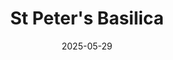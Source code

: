 ---
title: "St Peter's Basilica"
excerpt: "Where apostolic keys reign above Berninian colonnades"
gallery_name: "rome/st-peters-basilica"
date: 2025-05-29
tags:
  - 🏞️QSD's Favourite
header:
  overlay_image: cover/rome/st-peters-basilica-3v1.jpg
---